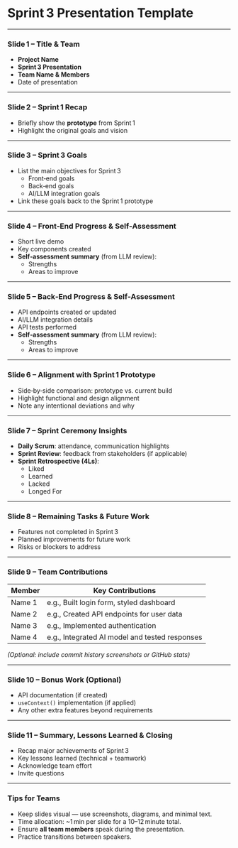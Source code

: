 # Sprint 3 Presentation Template

---

### **Slide 1 – Title & Team**
- **Project Name**
- **Sprint 3 Presentation**
- **Team Name & Members**
- Date of presentation

---

### **Slide 2 – Sprint 1 Recap**
- Briefly show the **prototype** from Sprint 1  
- Highlight the original goals and vision

---

### **Slide 3 – Sprint 3 Goals**
- List the main objectives for Sprint 3  
  - Front‑end goals  
  - Back‑end goals  
  - AI/LLM integration goals  
- Link these goals back to the Sprint 1 prototype

---

### **Slide 4 – Front‑End Progress & Self‑Assessment**
- Short live demo
- Key components created  
- **Self‑assessment summary** (from LLM review):  
  - Strengths  
  - Areas to improve  

---

### **Slide 5 – Back‑End Progress & Self‑Assessment**
- API endpoints created or updated  
- AI/LLM integration details  
- API tests performed  
- **Self‑assessment summary** (from LLM review):  
  - Strengths  
  - Areas to improve  

---

### **Slide 6 – Alignment with Sprint 1 Prototype**
- Side‑by‑side comparison: prototype vs. current build  
- Highlight functional and design alignment  
- Note any intentional deviations and why  

---

### **Slide 7 – Sprint Ceremony Insights**
- **Daily Scrum**: attendance, communication highlights  
- **Sprint Review**: feedback from stakeholders (if applicable)  
- **Sprint Retrospective (4Ls)**:  
  - Liked  
  - Learned  
  - Lacked  
  - Longed For    

---

### **Slide 8 – Remaining Tasks & Future Work**
- Features not completed in Sprint 3  
- Planned improvements for future work  
- Risks or blockers to address  

---

### **Slide 9 – Team Contributions**
| Member | Key Contributions |
|--------|-------------------|
| Name 1 | e.g., Built login form, styled dashboard |
| Name 2 | e.g., Created API endpoints for user data |
| Name 3 | e.g., Implemented authentication |
| Name 4 | e.g., Integrated AI model and tested responses |

*(Optional: include commit history screenshots or GitHub stats)*

---

### **Slide 10 – Bonus Work (Optional)**
- API documentation (if created)  
- `useContext()` implementation (if applied)  
- Any other extra features beyond requirements  

---

### **Slide 11 – Summary, Lessons Learned & Closing**
- Recap major achievements of Sprint 3  
- Key lessons learned (technical + teamwork)  
- Acknowledge team effort  
- Invite questions  

---

### **Tips for Teams**
- Keep slides visual — use screenshots, diagrams, and minimal text.  
- Time allocation: ~1 min per slide for a 10–12 minute total.  
- Ensure **all team members** speak during the presentation.  
- Practice transitions between speakers.  
